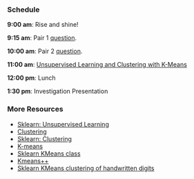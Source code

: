 ### Schedule

**9:00 am**: Rise and shine!

**9:15 am**: Pair 1 [question](pair.md).

**10:00 am**: Pair 2 [question](pair2.md).

**11:00 am**: [Unsupervised Learning and Clustering with K-Means](Unsupervised_Learning_Kmeans.pdf)


**12:00 pm**: Lunch

**1:30 pm**: Investigation Presentation


### More Resources

 * [Sklearn: Unsupervised Learning](http://scikit-learn.org/stable/tutorial/statistical_inference/unsupervised_learning.html)
 * [Clustering](http://en.wikipedia.org/wiki/Cluster_analysis)
 * [Sklearn: Clustering](http://scikit-learn.org/stable/modules/clustering.html)
 * [K-means](http://en.wikipedia.org/wiki/K-means_clustering)
 * [Sklearn KMeans class](http://scikit-learn.org/stable/modules/generated/sklearn.cluster.KMeans.html)
 * [Kmeans++](http://en.wikipedia.org/wiki/K-means++)
 * [Sklearn KMeans clustering of handwritten digits](http://scikit-learn.org/stable/auto_examples/cluster/plot_kmeans_digits.html)
